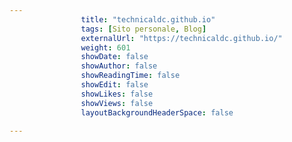```yaml
---
                title: "technicaldc.github.io"
                tags: [Sito personale, Blog]
                externalUrl: "https://technicaldc.github.io/"
                weight: 601
                showDate: false
                showAuthor: false
                showReadingTime: false
                showEdit: false
                showLikes: false
                showViews: false
                layoutBackgroundHeaderSpace: false
                
---
```


